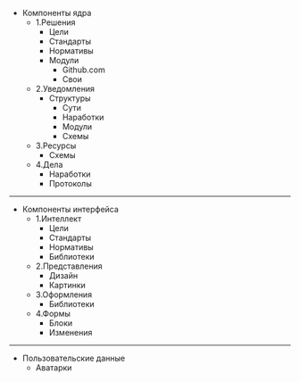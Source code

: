 + Компоненты ядра
  + 1.Решения
    + Цели
    + Стандарты
    + Нормативы
    + Модули
      + Github.com
      + Свои
  + 2.Уведомления
    + Структуры
      + Сути
      + Наработки
      + Модули
      + Схемы
  + 3.Ресурсы
    + Схемы
  + 4.Дела
    + Наработки
    + Протоколы

<hr>

+ Компоненты интерфейса
  + 1.Интеллект
    + Цели
    + Стандарты
    + Нормативы
    + Библиотеки
  + 2.Представления
    + Дизайн
    + Картинки
  + 3.Оформления
    + Библиотеки
  + 4.Формы
    + Блоки
    + Изменения

<hr>
  
+ Пользовательские данные
  + Аватарки
